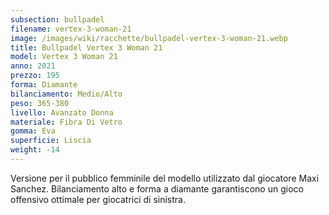 ```yaml
---
subsection: bullpadel
filename: vertex-3-woman-21
image: /images/wiki/racchette/bullpadel-vertex-3-woman-21.webp
title: Bullpadel Vertex 3 Woman 21
model: Vertex 3 Woman 21
anno: 2021
prezzo: 195
forma: Diamante
bilanciamento: Medio/Alto
peso: 365-380
livello: Avanzato Donna
materiale: Fibra Di Vetro
gomma: Eva
superficie: Liscia
weight: -14
---
```

Versione per il pubblico femminile del modello utilizzato dal giocatore Maxi Sanchez. Bilanciamento alto e forma a diamante garantiscono un gioco offensivo ottimale per giocatrici di sinistra.